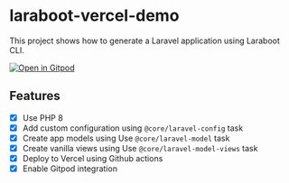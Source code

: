 # laraboot-vercel-demo

This project shows how to generate a Laravel application using Laraboot CLI. 

[![Open in Gitpod](https://gitpod.io/button/open-in-gitpod.svg)](https://www.gitpod.io/#https://github.com/oscarnevarezleal/laraboot-vercel-demo/tree/integration)

## Features

- [x] Use PHP 8
- [x] Add custom configuration using `@core/laravel-config` task
- [x] Create app models using Use `@core/laravel-model` task 
- [x] Create vanilla views using Use `@core/laravel-model-views` task 
- [x] Deploy to Vercel using Github actions
- [x] Enable Gitpod integration
